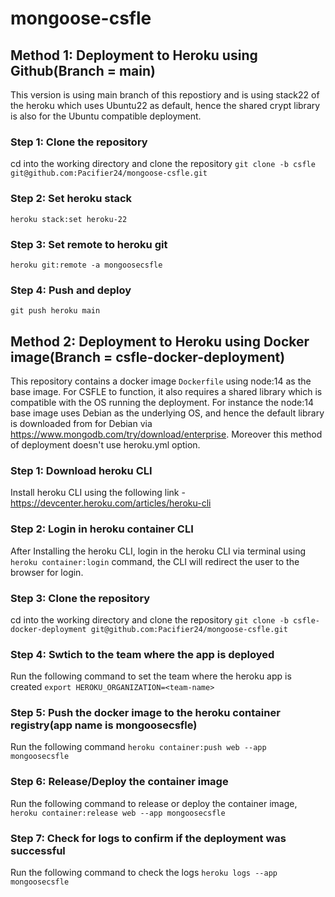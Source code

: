 # mongoose-csfle

## Method 1: Deployment to Heroku using Github(Branch =  main)

This version is using main branch of this repostiory and is using stack22 of the heroku which uses Ubuntu22 as default, hence the shared crypt library is also for the Ubuntu compatible deployment. 

### Step 1: Clone the repository
cd into the working directory and clone the repository `git clone -b csfle git@github.com:Pacifier24/mongoose-csfle.git`

### Step 2: Set heroku stack 
`heroku stack:set heroku-22`

### Step 3: Set remote to heroku git
`heroku git:remote -a mongoosecsfle`

### Step 4: Push and deploy
`git push heroku main`


## Method 2: Deployment to Heroku using Docker image(Branch =  csfle-docker-deployment)

This repository contains a docker image `Dockerfile` using node:14 as the base image. For CSFLE to function, it also requires a shared library which is compatible
with the OS running the deployment. For instance the node:14 base image uses Debian as the underlying OS, and hence the default library is downloaded from for Debian
via https://www.mongodb.com/try/download/enterprise. Moreover this method of deployment doesn't use heroku.yml option.

### Step 1: Download heroku CLI
Install heroku CLI using the following link - https://devcenter.heroku.com/articles/heroku-cli

### Step 2: Login in heroku container CLI
After Installing the heroku CLI, login in the heroku CLI via terminal using `heroku container:login` command, the CLI will redirect the user to the browser for login. 

### Step 3: Clone the repository
cd into the working directory and clone the repository `git clone -b csfle-docker-deployment git@github.com:Pacifier24/mongoose-csfle.git`

### Step 4: Swtich to the team where the app is deployed
Run the following command to set the team where the heroku app is created `export HEROKU_ORGANIZATION=<team-name>`

### Step 5: Push the docker image to the heroku container registry(app name is mongoosecsfle)
Run the following command `heroku container:push web --app mongoosecsfle`

### Step 6: Release/Deploy the container image
Run the following command to release or deploy the container image, `heroku container:release web --app mongoosecsfle`

### Step 7: Check for logs to confirm if the deployment was successful 
Run the following command to check the logs `heroku logs --app mongoosecsfle`
